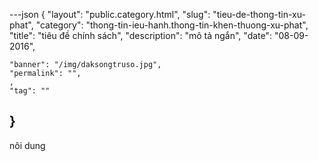 ---json
{
    "layout": "public.category.html",
    "slug": "tieu-de-thong-tin-xu-phat",
    "category": "thong-tin-ieu-hanh.thong-tin-khen-thuong-xu-phat",
    "title": "tiêu đề chính sách",
    "description": "mô tả ngắn",
    "date": "08-09-2016",
    
    "banner": "/img/daksongtruso.jpg",
    "permalink": "",
    ,
    "tag": ""
}
---
nôi dung